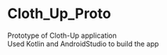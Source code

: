 # Cloth_Up_Proto
Prototype of Cloth-Up application <br>
Used Kotlin and AndroidStudio to build the app
